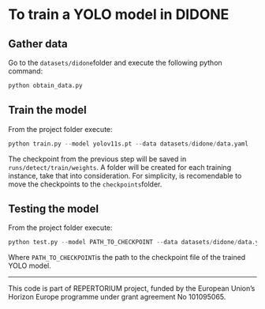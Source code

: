 # To train a YOLO model in DIDONE
## Gather data
Go to the `datasets/didone`folder and execute the following python command:

```python
python obtain_data.py
```
## Train the model
From the project folder execute:
```python
python train.py --model yolov11s.pt --data datasets/didone/data.yaml
```
The checkpoint from the previous step will be saved in `runs/detect/train/weights`. A folder will be created for each training instance, take that into consideration. For simplicity, is recomendable to move the checkpoints to the `checkpoints`folder.

## Testing the model
From the project folder execute:
```python
python test.py --model PATH_TO_CHECKPOINT --data datasets/didone/data.yaml
```
Where `PATH_TO_CHECKPOINT`is the path to the checkpoint file of the trained YOLO model.

---

This code is part of REPERTORIUM project, funded by the European Union’s Horizon Europe programme under grant agreement No 101095065.
